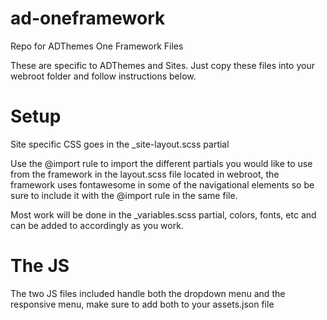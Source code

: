# ad-oneframework
Repo for ADThemes One Framework Files

These are specific to ADThemes and Sites. Just copy these files into your webroot folder and follow instructions below.

# Setup
Site specific CSS goes in the _site-layout.scss partial

Use the @import rule to import the different partials you would like to use from the framework in the layout.scss file located in webroot, the framework uses fontawesome in some of the navigational elements so be sure to include it with the @import rule in the same file.

Most work will be done in the _variables.scss partial, colors, fonts, etc and can be added to accordingly as you work.

# The JS
The two JS files included handle both the dropdown menu and the responsive menu, make sure to add both to your assets.json file 
